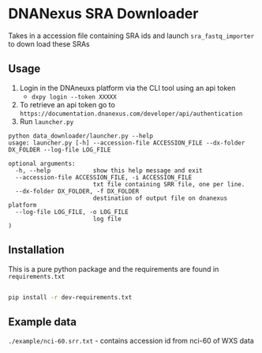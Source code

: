 # DNANexus SRA Downloader


Takes in a accession file containing SRA ids and launch `sra_fastq_importer` to down load these SRAs

## Usage

1. Login in the DNAneuxs platform via the CLI tool using an api token
    - `dxpy login --token XXXXX`
2. To retrieve an api token go to `https://documentation.dnanexus.com/developer/api/authentication`
3. Run `launcher.py`

```
python data_downloader/launcher.py --help
usage: launcher.py [-h] --accession-file ACCESSION_FILE --dx-folder DX_FOLDER --log-file LOG_FILE

optional arguments:
  -h, --help            show this help message and exit
  --accession-file ACCESSION_FILE, -i ACCESSION_FILE
                        txt file containing SRR file, one per line.
  --dx-folder DX_FOLDER, -f DX_FOLDER
                        destination of output file on dnanexus platform
  --log-file LOG_FILE, -o LOG_FILE
                        log file
) 
```

## Installation

This is a pure python package and the requirements are found in `requirements.txt`

```bash

pip install -r dev-requirements.txt
```

## Example data

`./example/nci-60.srr.txt` - contains accession id from nci-60 of WXS data